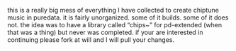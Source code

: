 this is a really big mess of everything I have collected to create chiptune music in puredata. it is fairly unorganized. some of it builds. some of it does not. the idea was to have a library called “chips~” for pd-extended (when that was a thing) but never was completed. if your are interested in continuing please fork at will and I will pull your changes.